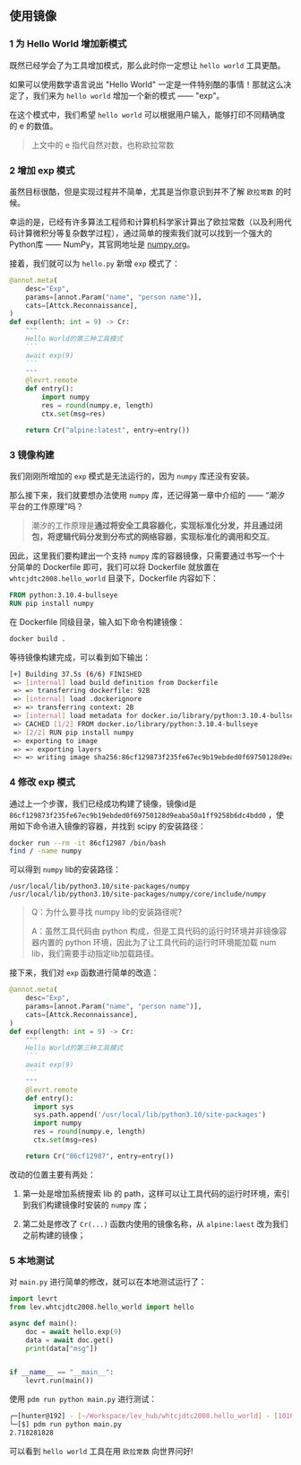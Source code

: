 ## 使用镜像

### 1 为 Hello World 增加新模式

既然已经学会了为工具增加模式，那么此时你一定想让 `hello world` 工具更酷。

如果可以使用数学语言说出 "Hello World" 一定是一件特别酷的事情！那就这么决定了，我们来为 `hello world` 增加一个新的模式 —— "exp"。

在这个模式中，我们希望 `hello world` 可以根据用户输入，能够打印不同精确度的 e 的数值。

> 上文中的 e 指代自然对数，也称欧拉常数

### 2 增加 exp 模式
虽然目标很酷，但是实现过程并不简单，尤其是当你意识到并不了解 `欧拉常数` 的时候。

幸运的是，已经有许多算法工程师和计算机科学家计算出了欧拉常数（以及利用代码计算微积分等复杂数学过程），通过简单的搜索我们就可以找到一个强大的Python库 —— NumPy，其官网地址是 [numpy.org](https://numpy.org/)。

接着，我们就可以为 `hello.py` 新增 `exp` 模式了：

```python
@annot.meta(
    desc="Exp",
    params=[annot.Param("name", "person name")],
    cats=[Attck.Reconnaissance],
)
def exp(lenth: int = 9) -> Cr:
    """
    Hello World的第三种工具模式
    ```
    await exp(9)
    ```
    """
    @levrt.remote
    def entry():
        import numpy
        res = round(numpy.e, length)
        ctx.set(msg=res)

    return Cr("alpine:latest", entry=entry())
```

### 3 镜像构建

我们刚刚所增加的 `exp` 模式是无法运行的，因为 `numpy` 库还没有安装。

那么接下来，我们就要想办法使用 `numpy` 库，还记得第一章中介绍的 —— “潮汐平台的工作原理”吗？

> 潮汐的工作原理是**通过将安全工具容器化，实现标准化分发，并且通过闭包，将逻辑代码分发到分布式的网络容器，实现标准化的调用和交互**。

因此，这里我们要构建出一个支持 `numpy` 库的容器镜像，只需要通过书写一个十分简单的 Dockerfile 即可，我们可以将 Dockerfile 就放置在 `whtcjdtc2008.hello_world` 目录下，Dockerfile 内容如下：

```Dockerfile
FROM python:3.10.4-bullseye
RUN pip install numpy
```

在 Dockerfile 同级目录，输入如下命令构建镜像：

```bash
docker build .
```

等待镜像构建完成，可以看到如下输出：

```bash
[+] Building 37.5s (6/6) FINISHED
 => [internal] load build definition from Dockerfile                                           0.1s
 => => transferring dockerfile: 92B                                                            0.0s
 => [internal] load .dockerignore                                                              0.0s
 => => transferring context: 2B                                                                0.0s
 => [internal] load metadata for docker.io/library/python:3.10.4-bullseye                      0.0s
 => CACHED [1/2] FROM docker.io/library/python:3.10.4-bullseye                                 0.0s
 => [2/2] RUN pip install numpy                                                               35.3s
 => exporting to image                                                                         2.0s
 => => exporting layers                                                                        1.9s
 => => writing image sha256:86cf129873f235fe67ec9b19ebded0f69750128d9eaba50a1ff9258b6dc4bdd0   0.0s
```

### 4 修改 exp 模式

通过上一个步骤，我们已经成功构建了镜像，镜像id是 `86cf129873f235fe67ec9b19ebded0f69750128d9eaba50a1ff9258b6dc4bdd0` ，使用如下命令进入镜像的容器，并找到 scipy 的安装路径：

```bash
docker run --rm -it 86cf12987 /bin/bash
find / -name numpy
```

可以得到 `numpy` lib的安装路径：

```
/usr/local/lib/python3.10/site-packages/numpy
/usr/local/lib/python3.10/site-packages/numpy/core/include/numpy
```

> Q：为什么要寻找 numpy lib的安装路径呢?
>
> A：虽然工具代码由 python 构成，但是工具代码的运行时环境并非镜像容器内置的 python 环境，因此为了让工具代码的运行时环境能加载 num lib，我们需要手动指定lib加载路径。

接下来，我们对 `exp` 函数进行简单的改造：

```python
@annot.meta(
    desc="Exp",
    params=[annot.Param("name", "person name")],
    cats=[Attck.Reconnaissance],
)
def exp(length: int = 9) -> Cr:
    """
    Hello World的第三种工具模式
    ```
    await exp(9)
    ```
    """
    @levrt.remote
    def entry():
      import sys
      sys.path.append('/usr/local/lib/python3.10/site-packages')
      import numpy
      res = round(numpy.e, length)
      ctx.set(msg=res)

    return Cr("86cf12987", entry=entry())
```

改动的位置主要有两处：

1. 第一处是增加系统搜索 lib 的 path，这样可以让工具代码的运行时环境，索引到我们构建镜像时安装的 `numpy` 库；

2. 第二处是修改了 `Cr(...)` 函数内使用的镜像名称，从 `alpine:laest` 改为我们之前构建的镜像；

### 5 本地测试

对 `main.py` 进行简单的修改，就可以在本地测试运行了：

```python
import levrt
from lev.whtcjdtc2008.hello_world import hello

async def main():
    doc = await hello.exp(9)
    data = await doc.get()
    print(data["msg"])


if __name__ == "__main__":
    levrt.run(main())
```

使用 `pdm run python main.py` 进行测试：

```bash
┌─[hunter@192] - [~/Workspace/lev_hub/whtcjdtc2008.hello_world] - [10108]
└─[$] pdm run python main.py                                                             [21:42:47]
2.718281828
```

可以看到 `hello world` 工具在用 `欧拉常数` 向世界问好!
